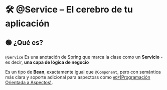 # 🛠️ @Service – El cerebro de tu aplicación

## 🟢 ¿Qué es?
`@Service` Es una anotación de Spring que marca la clase como un **Servicio** - es decir, **una capa de lógica de negocio**

Es un tipo de **Bean**, exactamente igual que `@Component`, pero con semántica más clara y soporte adicional para aspectoss como [`AOP`(Programación Orientada a Aspectos)](/00_INTRODUCCIÓN/02_Definiciones/04_AOP.md).
